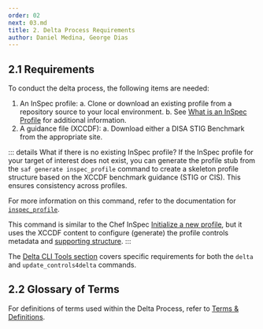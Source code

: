 ```yaml
---
order: 02
next: 03.md
title: 2. Delta Process Requirements
author: Daniel Medina, George Dias
---
```


## 2.1 Requirements

To conduct the delta process, the following items are needed:

1. An InSpec profile:
    a. Clone or download an existing profile from a repository source to your local environment.
    b. See [What is an InSpec Profile](../beginner/02.md#what-is-an-inspec-profile) for additional information.
2. A guidance file (XCCDF):
    a. Download either a DISA STIG Benchmark from the appropriate site.

::: details What if there is no existing InSpec profile?
If the InSpec profile for your target of interest does not exist, you can generate the profile stub from the `saf generate inspec_profile` command to create a skeleton profile structure based on the XCCDF benchmark guidance (STIG or CIS). This ensures consistency across profiles.

For more information on this command, refer to the documentation for [`inspec_profile`](https://saf-cli.mitre.org/#inspec-profile).

This command is similar to the Chef InSpec [Initialize a new profile](../beginner/03.md#creating-the-profile), but it uses the XCCDF content to configure (generate) the profile controls metadata and [supporting structure](../beginner/02.md#the-structure-of-an-inspec-profile).
:::

The [Delta CLI Tools section](./03.md#31-cli-tools) covers specific requirements for both the `delta` and `update_controls4delta` commands.

## 2.2 Glossary of Terms

For definitions of terms used within the Delta Process, refer to [Terms & Definitions](../profile-dev-test/27.md#terms--definitions).
